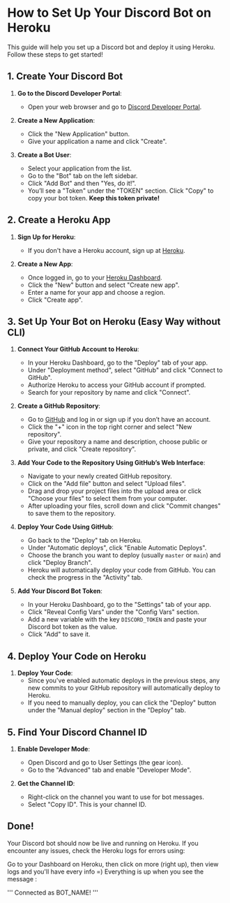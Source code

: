 # How to Set Up Your Discord Bot on Heroku

This guide will help you set up a Discord bot and deploy it using Heroku. Follow these steps to get started!

## 1. Create Your Discord Bot

1. **Go to the Discord Developer Portal**:
   - Open your web browser and go to [Discord Developer Portal](https://discord.com/developers/applications).

2. **Create a New Application**:
   - Click the "New Application" button.
   - Give your application a name and click "Create".

3. **Create a Bot User**:
   - Select your application from the list.
   - Go to the "Bot" tab on the left sidebar.
   - Click "Add Bot" and then "Yes, do it!".
   - You’ll see a "Token" under the "TOKEN" section. Click "Copy" to copy your bot token. **Keep this token private!**

## 2. Create a Heroku App

1. **Sign Up for Heroku**:
   - If you don't have a Heroku account, sign up at [Heroku](https://signup.heroku.com/).

2. **Create a New App**:
   - Once logged in, go to your [Heroku Dashboard](https://dashboard.heroku.com/).
   - Click the "New" button and select "Create new app".
   - Enter a name for your app and choose a region.
   - Click "Create app".

## 3. Set Up Your Bot on Heroku (Easy Way without CLI)

1. **Connect Your GitHub Account to Heroku**:
   - In your Heroku Dashboard, go to the "Deploy" tab of your app.
   - Under "Deployment method", select "GitHub" and click "Connect to GitHub".
   - Authorize Heroku to access your GitHub account if prompted.
   - Search for your repository by name and click "Connect".

2. **Create a GitHub Repository**:
   - Go to [GitHub](https://github.com/) and log in or sign up if you don’t have an account.
   - Click the "+" icon in the top right corner and select "New repository".
   - Give your repository a name and description, choose public or private, and click "Create repository".

3. **Add Your Code to the Repository Using GitHub’s Web Interface**:
   - Navigate to your newly created GitHub repository.
   - Click on the "Add file" button and select "Upload files".
   - Drag and drop your project files into the upload area or click "Choose your files" to select them from your computer.
   - After uploading your files, scroll down and click "Commit changes" to save them to the repository.

4. **Deploy Your Code Using GitHub**:
   - Go back to the "Deploy" tab on Heroku.
   - Under "Automatic deploys", click "Enable Automatic Deploys".
   - Choose the branch you want to deploy (usually `master` or `main`) and click "Deploy Branch".
   - Heroku will automatically deploy your code from GitHub. You can check the progress in the "Activity" tab.

5. **Add Your Discord Bot Token**:
   - In your Heroku Dashboard, go to the "Settings" tab of your app.
   - Click "Reveal Config Vars" under the "Config Vars" section.
   - Add a new variable with the key `DISCORD_TOKEN` and paste your Discord bot token as the value.
   - Click "Add" to save it.

## 4. Deploy Your Code on Heroku

1. **Deploy Your Code**:
   - Since you've enabled automatic deploys in the previous steps, any new commits to your GitHub repository will automatically deploy to Heroku.
   - If you need to manually deploy, you can click the "Deploy" button under the "Manual deploy" section in the "Deploy" tab.

## 5. Find Your Discord Channel ID

1. **Enable Developer Mode**:
   - Open Discord and go to User Settings (the gear icon).
   - Go to the "Advanced" tab and enable "Developer Mode".

2. **Get the Channel ID**:
   - Right-click on the channel you want to use for bot messages.
   - Select "Copy ID". This is your channel ID.

## Done!

Your Discord bot should now be live and running on Heroku. If you encounter any issues, check the Heroku logs for errors using:

Go to your Dashboard on Heroku, then click on more (right up), then view logs and you'll have every info =) 
Everything is up when you see the message : 

''' 
Connected as BOT_NAME!
'''
